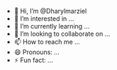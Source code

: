 - 👋 Hi, I’m @Dharylmarziel
- 👀 I’m interested in ...
- 🌱 I’m currently learning ...
- 💞️ I’m looking to collaborate on ...
- 📫 How to reach me ...
- 😄 Pronouns: ...
- ⚡ Fun fact: ...

<!---
Dharylmarziel/Dharylmarziel is a ✨ special ✨ repository because its `README.md` (this file) appears on your GitHub profile.
You can click the Preview link to take a look at your changes.
--->
